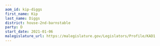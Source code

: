 ```yaml
---
aom_id: kip-diggs
first_name: Kip
last_name: Diggs
district: house-2nd-barnstable
party: D
start_date: 2021-01-06
malegislature_url: https://malegislature.gov/Legislators/Profile/KAD1
---
```

